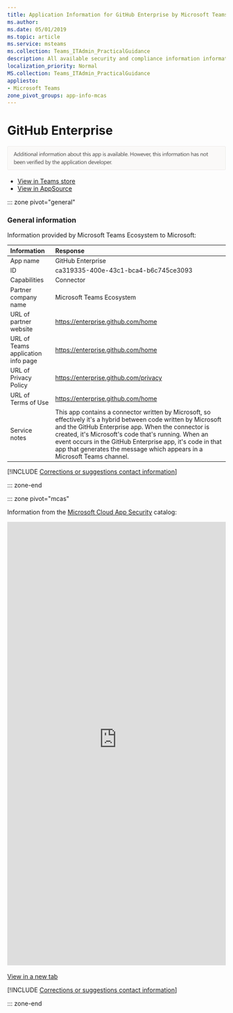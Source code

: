 ```yaml
---
title: Application Information for GitHub Enterprise by Microsoft Teams Ecosystem
ms.author: 
ms.date: 05/01/2019
ms.topic: article
ms.service: msteams
ms.collection: Teams_ITAdmin_PracticalGuidance
description: All available security and compliance information information for GitHub Enterprise, its data handling policies, its Microsoft Cloud App Security app catalog information, and security/compliance information in the CSA STAR registry.
localization_priority: Normal
MS.collection: Teams_ITAdmin_PracticalGuidance
appliesto:
- Microsoft Teams
zone_pivot_groups: app-info-mcas
---
```

# GitHub Enterprise

<p></p><img alt="Non-attested image" src="./images/unattested.png" width="650"/>

* <a href="https://teams.microsoft.com/l/app/ca319335-400e-43c1-bca4-b6c745ce3093" target="_blank">View in Teams store</a>
* <a href="https://appsource.microsoft.com/en-us/product/office/WA104381552" target="_blank">View in AppSource</a>

::: zone pivot="general"

### General information

Information provided by Microsoft Teams Ecosystem to Microsoft:

| **Information** | **Response** |
|:----------------|:-------------|
| App name | GitHub Enterprise |
| ID | ca319335-400e-43c1-bca4-b6c745ce3093 |
| Capabilities | Connector |
| Partner company name | Microsoft Teams Ecosystem |
| URL of partner website | <https://enterprise.github.com/home> |
| URL of Teams application info page | <https://enterprise.github.com/home> |
| URL of Privacy Policy | <https://enterprise.github.com/privacy> |
| URL of Terms of Use | <https://enterprise.github.com/home> |
| Service notes | This app contains a connector written by Microsoft, so effectively it&#x27;s a hybrid between code written by Microsoft and the GitHub Enterprise app. When the connector is created, it&#x27;s Microsoft&#x27;s code that&#x27;s running. When an event occurs in the GitHub Enterprise app, it&#x27;s code in that app that generates the message which appears in a Microsoft Teams channel. |

 [!INCLUDE [Corrections or suggestions contact information](./includes/corrections-or-suggestions.md)]

::: zone-end


::: zone pivot="mcas"

Information from the [Microsoft Cloud App Security](https://www.microsoft.com/en-us/enterprise-mobility-security/cloud-app-security) catalog:

<iframe height='1020' title='Microsoft Cloud App Security Information' src='https://3ca685143b5b46b4b0e5266dadf2e97c.codepen.website/#/dashboard/34749' frameborder='no'  style='width: 100%;'></iframe>

<a href="https://3ca685143b5b46b4b0e5266dadf2e97c.codepen.website/#/dashboard/34749" target="_blank">View in a new tab</a>

[!INCLUDE [Corrections or suggestions contact information](./includes/corrections-or-suggestions.md)]

::: zone-end


